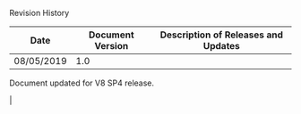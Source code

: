 ﻿   

Revision History

  
| Date | Document Version | Description of Releases and Updates |
| --- | --- | --- |
| 08/05/2019 | 1.0 | 
Document updated for V8 SP4 release.

 |

